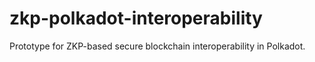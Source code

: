 # zkp-polkadot-interoperability
Prototype for ZKP-based secure blockchain interoperability in Polkadot.
